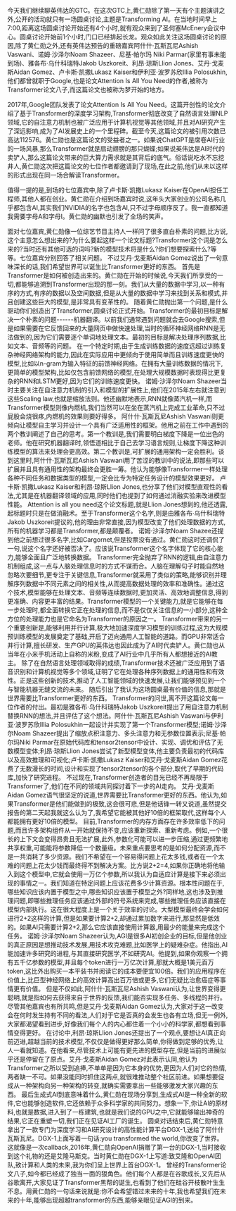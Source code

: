 
今天我们继续聊英伟达的GTC。在这次GTC上,黄仁勋除了第一天有个主题演讲之外,公开的活动就只有一场圆桌讨论,主题是Transforming AI。在当地时间早上7:00,距离这场圆桌讨论开始还有4个小时,就有观众来到了圣何塞McEnery会议中心。圆桌讨论开始前1个小时,门口已经排起长龙。观众如此关注这场圆桌讨论的原因,除了黄仁勋之外,还有英伟达预告的重磅嘉宾阿什什·瓦斯瓦尼Ashish Vaswani、诺姆·沙泽尔Noam Shazeer、尼基·帕尔玛 Niki Parmar(家里有事未能到场)、雅各布·乌什科瑞特Jakob Uszkoreit、利昂·琼斯Llion Jones、艾丹·戈麦斯Aidan Gomez、卢卡斯·凯撒Lukasz Kaiser和伊利亚·波罗苏欣Illia Polosukhin,他们都曾就职于Google,也是论文Attention Is All You Need的作者,被称为Transformer论文八子,而这篇论文也被称为梦开始的地方。

2017年,Google团队发表了论文Attention Is All You Need。这篇开创性的论文介绍了基于Transformer的深度学习架构,Transformer彻底改变了自然语言处理NLP领域,它的自注意力机制也被广泛应用于计算机视觉等其他领域,并且对AI研究产生了深远影响,成为了AI发展史上的一个里程碑。截至今天,这篇论文的被引用次数已高达112576。黄仁勋也是这篇论文的受益者之一。如果说ChatGPT是席卷AI行业的一场风暴,那么Transformer就是扇动翅膀的那只蝴蝶;如果说英伟达是AI时代的卖铲人,那么这篇论文带来的巨大算力需求就是其背后的底气。俗话说吃水不忘挖井人,黄仁勋这次把这篇论文的七位作者都邀请到了现场,在此之前,他们从未以这样的形式出现在同一场合解读Transformer。

值得一提的是,到场的七位嘉宾中,除了卢卡斯·凯撒Lukasz Kaiser在OpenAI担任工程师,其他人都在创业。黄仁勋在介绍到场嘉宾时说,这年头大家创业的公司名称几乎都包含AI,其实我们NVIDIA的名字也包含AI,只不过字母顺序反了。我一直都知道我需要字母A和字母I。黄仁勋的幽默也引发了全场的笑声。

面对七位嘉宾,黄仁勋像一位综艺节目主持人一样问了很多直白朴素的问题,比方说,这个主意怎么想出来的?为什么要起这样一个论文标题?Transformer这个词是怎么来的?当时还有其他可选的词吗?新的模型技术将是什么?你们想要探索什么?等等。七位嘉宾分别回答了相关问题。
不过艾丹·戈麦斯Aidan Gomez说出了一句意味深长的话,我们希望世界可以诞生比Transformer更好的东西。
首先是Transformer是如何被创造出来的。黄仁勋在开始的时候说,今天我们所享受的一切,都能够追溯到Transformer出现的那一刻。我们从大量的数据中学习,以一种有序的方式,有序的数据以及空间数据,但是从大量的数据中学习来找到关系和模式,并且创建这些巨大的模型,是非常具有变革性的。
随着黄仁勋抛出第一个问题,是什么驱动你们创造出了Transformer,圆桌讨论正式开始。Transformer的最初目标是解决一个朴素的问题------机器翻译。以前我们通常遇到问题就会去Google搜索,但是如果需要在它反馈回来的大量网页中做快速处理,当时的循环神经网络RNN是无法做到的,因为它们需要逐个单词地处理文本。最初的目标是解决处理序列数据,比如文本、音频等的问题。
在一个特定时期,由于生成训练数据的速度远超过训练复杂神经网络架构的能力,因此在实际应用中更倾向于使用简单而且训练速度更快的模型,比如以n-gram为输入特征的前馈神经网络。在拥有大量训练数据的情况下,更简单的模型架构,比如仅包含前馈网络的模型,在处理大规模数据时表现得比更复杂的RNN和LSTM更好,因为它们的训练速度更快。
诺姆·沙泽尔Noam Shazeer当时主要关注在自注意力机制的引入和模型的扩展性上,他们在2015年左右就注意到这些Scaling law,也就是缩放法则。他还幽默地表示,RNN就像蒸汽机一样,而Transformer模型则像内燃机,我们当然可以在坐在蒸汽机上完成工业革命,只不过屁股会烧很疼,内燃机的效果则要好得多。
阿什什·瓦斯瓦尼Ashish Vaswani则更倾向让模型自主学习并设计一个具有广泛适用性的框架。他用之前在工作中遇到的两个教训阐述了自己的思考。第一个教训是,我们需要明白梯度下降是一位出色的老师。他在研究机器翻译时,领悟道相比于自己去学习语言规则,让梯度下降这种训练模型的算法来处理会更高效。第二个教训是,可扩展的通用架构一定会胜利。谈到这里时,阿什什·瓦斯瓦尼Ashish Vaswani用了苦涩的教训中的说法,即那些可以扩展并且具有通用性的架构最终会更胜一筹。他认为能够像Transformer一样处理各种不同任务和数据类型的模型,一定会比专为特定任务设计的模型效果更好。
卢卡斯·凯撒Lukasz Kaiser和利昂·琼斯Llion Jones,也分享了他们对模型直观性的看法,尤其是在机器翻译领域的应用,同时他们也提到了如何通过消融实验来改进模型性能。
Attention is all you need这个论文标题,就是Llion Jones想到的,他还透露,起标题时只是在做消融术。至于Transformer这个名字,则是由雅各布·乌什科瑞特Jakob Uszkoreit提议的,他的理由非常直接,因为模型改变了他们处理数据的方式,所有的机器学习都是Transformer,都是颠覆者。
诺姆·沙泽尔Noam Shazee还提到他之前想过很多名字,比如Cargornet,但是投票没有通过。黄仁勋这时还调侃了一句,说这个名字还好被否决了。应该说Transformer这个名字体现了它的核心能力,能够全面且广泛地转换数据。
Transformer完全抛弃了RNN的逻辑,由自注意力机制组成,这一点与人脑处理信息时的方式不谋而合。人脑在理解句子时能自然地忽略次要细节,更专注于关键信息,Transformer就采用了类似的策略,能够识别并理解序列数据中不同元素之间的相关性,从而提高数据处理的效率和准确性。通过这个技术,模型能够在处理文本、音频等连续数据时,更加灵活、高效地调整信息,得到更准确、内容更丰富的结果。Transformer模型的一个关键能力,就是它能够在每一步处理时,都全面转换它正在处理的信息,而不是仅仅关注信息的一小部分,这种全方位的处理能力也是它命名为Transformer的原因之一。
Transformer带来的另一个重要创新是,能够利用并行计算,极大地加速深度学习模型的训练过程,这为大规模预训练模型的发展奠定了基础,开启了迈向通用人工智能的道路。而GPU非常适合并行计算,擅长研发、生产GPU的英伟达也因此成为了AI时代卖铲人。黄仁勋也从当年在小米手机活动上自称的米粉,变成了AI行业中几乎所有人都想接近的AI教主。
除了在自然语言处理领域取得的成绩,Transformer技术还被广泛应用到了语音识别和计算机视觉等多个领域,证明了它在处理各种序列数据上的通用性和有效性。正是这些创新的技术,推动了人工智能领域的快速发展,让我们能够预见到一个与智能机器无缝交流的未来。
随后引出了我认为这场圆桌最有价值的信息,那就是世界需要比Transformer更好的东西。
Transformer的问世,离不开这篇论文每一位作者的付出。最初是雅各布·乌什科瑞特Jakob Uszkoreit提出了用自注意力机制替换RNN的想法,并且评估了这个想法。阿什什·瓦斯瓦尼Ashish Vaswani与伊利亚·波罗苏欣Illia Polosukhin一起设计并实现了第一个Transformer模型;诺姆·沙泽尔Noam Shazeer提出了缩放点积注意力、多头注意力和无参数位置表示;尼基·帕尔玛Niki Parmar在原始代码库和tensor2tensor中设计、实现、调优和评估了无数模型变体;利昂·琼斯Llion Jones尝试了新型模型变体,他主要负责最初的代码库以及高效推理和可视化;卢卡斯·凯撒Lukasz Kaiser和艾丹·戈麦斯Aidan Gomez花费了无数漫长的时间,设计和实现了tensor2tensor的各个部分,取代了早期的代码库,加快了研究进程。
不过现在,Transformer创造者的目光已经不再局限于Transformer了,他们在不同的领域共同探讨着下一步的AI走向。
艾丹·戈麦斯Aidan Gomez语气很坚定的说道,世界需要比Transformer更好的东西。他认为,如果Transformer是他们能做到的极致,这会很可悲,但是他话锋一转又说道,虽然提交报告的第二天起我就这么认为了,我希望它能被其他好10倍的框架取代,这样每个人都能拥有更好10倍的模型。
目前,Transformer的内存方面存在许多效率低下的问题,而且许多架构组件从一开始就保持不变,应该重新探索、重新考虑。例如,一个很长的上下文会变得昂贵且无法扩展,此外,参数化可能可以进一步压缩,通过更频繁地共享权重,可能能将参数降低一个数量级。未来重点要思考的是如何分配资源,而不是一共消耗了多少资源。我们不希望在一个容易得问题上花太多钱,或者在一个太难的问题上花太少钱而最终得不到解决方案。比方说2+2=4,如果你正确地将他输入到这个模型中,它就会使用一万亿个参数,所以我认为自适应计算是接下来必须出现的事情之一。我们知道在特定问题上应该花费多少计算资源。根本性问题在于,哪些知识应该内置于模型之中,哪些知识应该置于模型之外?同样地,这也涉及到推理问题,即哪些推理任务应该通过外部的符号系统来完成,哪些推理任务应该直接在模型内部执行。这在很大程度上是一个关于效率的讨论。大型模型最终会学会如何进行2+2这样的计算,但是如果要计算2+2,却通过累加数字来进行,那显然是低效的。如果AI只需要计算2+2,那么它应该直接使用计算器,用最少的能量来完成这个任务。
诺姆·沙泽尔Noam Shazeer认为,AGI是很多AI初创企业的目标,但是他创业的真正原因是想推动技术发展,用技术攻克难题,比如医学上的疑难杂症。他指出,AI能加速许多研究的进程,与其直接研究医学,不如研究AI。他提到,如果你观察一个拥有五千亿参数的模型,并且每个token进行一万亿次计算,那就大概是1美元百万token,这比外出购买一本平装书并阅读它的成本要便宜100倍。我们的应用程序在价值上,比巨型神经网络上的高效计算高出百万倍或更多,它们无疑比治愈癌症等事情更有价值。
但是不仅如此,阿什什·瓦斯瓦尼Ashish Vaswani认为,让世界变得更聪明,就是指如何去获得来自于世界的反馈,我们能否实现多任务、多线程的并行。尽管其他嘉宾也有所共鸣,但是艾丹·戈麦斯Aidan Gomez认为,大家对于这一改变会在何时发生持有不同的看法,人们对于它是否真的会发生也各有立场,但无一例外,大家都渴望看到进步,好像我们每个人的内心都住着一个小小的科学家,都想看到事情变得更好。
在讨论中,利昂·琼斯Llion Jones还提出了一个观点,要想让AI真正向前迈进,超越当前的技术模型,不仅仅是做得更好那么简单,你得做到足够的优秀,让人一看就知道。在他看来,尽管技术上可能有更先进的模型存在,但是当前的进展似乎还是停留在了原点。艾丹·戈麦斯Aidan Gomez对此表示认同,他认为Transformer之所以受到追捧,不单单是因为它本身的优势,更因为人们对它的热情,两者缺一不可。如果没能同时抓住这两点,就很难推动整个社区前进。如果想要促成从一种架构向另一种架构的转变,就确实需要拿出一些能够激发大家兴趣的东西。
最后生成式AI到底意味着什么,黄仁勋在现场分享到,生成式AI是一种全新的软件,它也能够创造软件,它还依赖于众多科学家的共同努力。想象一下,你让AI的原材料,也就是数据,进入到了一栋建筑,也就是我们说的GPU之中,它就能够输出神奇的结果,它正在重塑一切,我们正在见证AI工厂的诞生。
圆桌对话结束后,黄仁勋特意拿出了一款专门为深度学习和AI研究设计的高性能计算平台DGX-1,送给了阿什什瓦斯瓦尼。DGX-1上面写着一句话:you transformed the world,你改变了世界。这就像是一次callback,2016年,黄仁勋向OpenAI捐赠了第一台的DGX-1,当时接收到这个礼物的还是艾隆马斯克。当时黄仁勋在DGX-1上写道:致艾隆和OpenAI团队,致计算和人类的未来,我为你们呈上世界上首台DGX-1。
曾经的Transformer论文八子,如今都已经成了独当一面的狠角色。他们每个人都是在谷歌成长,又先后从谷歌离开,大家见证了Transformer黑帮的诞生,也看到了他们在硅谷开枝散叶生生不息。用黄仁勋的一句话来说就是:你不会希望错过未来的十年,我也希望我们在未来的十年,能够出现超越transformer的东西,能够亲眼见证AGI的到来。